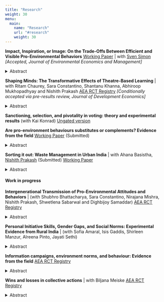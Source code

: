 ```yaml
---
title: "Research"
weight: 30
menu:
  main:
    name: "Research"
    url: "#research"
    weight: 30
---
```




**Impact, Inspiration, or Image: On the Trade-Offs Between Efficient and Visible Pro-Environmental Behaviors**
[Working Paper](https://papers.ssrn.com/sol3/papers.cfm?abstract_id=4672097) | with [Sven Simon](https://www.tax.mpg.de/en/public_economics/public_economics_people/sven_arne_simon.html) 
*[Accepted, Journal of Environmental Economics and Management]*
<details>
<summary>Abstract</summary>
Today's environmental challenges prompt individuals to take personal actions, though motivations vary. This paper presents causal evidence of a trade-off between two motivations behind pro-environmental behaviors (PEBs): maximizing environmental impact or being seen as green. In an experiment on voluntary carbon offsetting, we first isolate each motivation and quantify their impact. We then investigate whether individuals deliberately trade-off impact for the visibility of their actions, and why they do so. Our results show that while individuals respond to salient differences in efficiency and visibility, visible PEBs crowd out efficient alternatives, indicating a preference for being seen as green over actual environmental impact. We disentangle two motivations driving this preference for visible actions: social image concerns and role model aspirations. Role model aspirations exert a stronger influence, leading individuals to choose visible PEBs over efficient ones more frequently.
</details>


**Shaping Minds: The Transformative Effects of Theatre-Based Learning** | with Ritam Chaurey, Sara Constantino, Shantanu Khanna, Abhiroop Mukhopadhyay and Nishith Prakash 
[AEA RCT Registry](https://www.socialscienceregistry.org/trials/14146)
*[Conditionally accepted via pre-results review, Journal of Development Economics]*
<details>
<summary>Abstract</summary>
Despite progress in addressing barriers to human capital in the last two decades, significant learning gaps persist. A new line of research suggests that holistic skills are associated with positive impacts on later life outcomes. However, there is little evidence supporting the effectiveness of existing traditional classroom-based instructional strategies in improving non-cognitive and socio-emotional skills. In this study, we conduct a randomized control trial in 96 schools in Uttarakhand, India to estimate the causal impacts of an experiential learning pedagogy in secondary schools. The curriculum consists of a total of 15 hours of arts and theater-based instruction delivered over 10 sessions during a six month period. We measure the impacts on range of socio-emotional skills, cognitive abilities, and learning outcomes.   
</details>

**Sanctioning, selection, and pivotality in voting: theory and experimental results**
(with Kai Konrad) [Ungated version](https://link.springer.com/article/10.1007/s10602-019-09284-4)


**Are pro-environment behaviours substitutes or complements? Evidence from the field** 
[Working Paper](https://papers.ssrn.com/sol3/papers.cfm?abstract_id=3799970) (Submitted)
<details>
<summary>Abstract</summary>
This paper uses a ﬁeld experiment among adolescents in India to study how an intervention to increase one pro-environment activity (namely, recycling single-use plastic carry bags), spills over to other pro-environment activities. The paper shows using lab and ﬁeld experiments combined with survey data that (i) providing information on the need to recycle does not change recycling levels, whereas (ii) providing incentives along with the information, leads to higher recycling. There is a positive spillover from the incentive treatment to other pro-environment activities. This positive spillover is observed among subjects who respond to the incentives and increase recycling. Notably, the positive spillover is also observed among those in this treatment who do not respond to the incentives and do not change recycling behaviour. This suggests complementarities among pro-environment behaviours and that interventions may have unaccounted positive effects on non-target environment behaviours.
</details>



**Sorting it out: Waste Management in Urban India** | with Ahana Basistha, [Nishith Prakash](https://nishithprakash.com/) (Submitted)
[Working Paper](https://repec.iza.org/dp17508.pdf)
<details>
<summary>Abstract</summary>
Urban waste management challenges pose significant health and economic consequences. Although source-level waste segregation offers a promising solution, its success depends on household participation. Through a randomized controlled trial in the capital city of Bihar, India, we evaluate how light-touch messaging interventions influence household waste management practices. Our results reveal a stark behavioral disconnect: while interventions increased financial contributions to waste segregation initiatives by 9.6 - 11.7 per cent compared to the control group, they failed to improve actual waste segregation practices. This gap between financial support and behavioral change highlights the complexity of promoting sustainable waste management practices in urban households.
</details>

#### Work in progress

**Intergenerational Transmission of Pro-Environmental Attitudes and Behaviors** | (with Shubhro Bhattacharya, Sara Constantino, Nirajana Mishra, Nishith Prakash, Shwetlena Sabarwal and  Dighbijoy Samaddar)
[AEA RCT Registry](https://doi.org/10.1257/rct.13240-1.0)
<details>
<summary>Abstract</summary>
This study examines the effect of educational interventions on improving pro-environmental attitudes and behaviours within family units in Patna, Bihar. We implement a Randomized Controlled Trial across 4,000 households to analyze the ``spillover'' effects between children and their parents. We employ four treatment arms: Student-Only, Parent-Only, Combined Student and Parent, and a Control Group, to evaluate the impact of a custom-designed pro-environmental curriculum on both direct recipients and their household counterparts.
</details>

**Personal Initiative Skills, Gender Gaps, and Social Norms: Experimental Evidence from Rural India** | (with Sofia Amaral, Isis Gaddis, Shirleen Manzur, Alreena Pinto, Jayati Sethi)
<details>
<summary>Abstract</summary>
This paper studies whether strengthening entrepreneurial soft skills improves firm outcomes and shifts intra-household dynamics and social norms among rural entrepreneurs in the South Indian state of Tamil Nadu. We implement a gender-stratified randomized controlled trial with 2,558 entrepreneurs, evaluating a Personal Initiative (PI) training program. The intervention aims to enhance non-cognitive skills such as grit, planning, and communication. We pre-specify outcomes spanning business practices, profitability, credit access, intra-household decision-making, and gender norms. To explore mechanisms, we develop a novel social norms survey and conduct a couples’ behavioral game to measure spousal bargaining. Our design allows us to test whether improvements in personal initiative affect not just firm outcomes, but also the social and household constraints that limit women’s entrepreneurship.
</details>

**Information campaigns, environment norms, and behaviour: Evidence from the field** 
[AEA RCT Registry](https://www.socialscienceregistry.org/trials/7439) 
<details>
<summary>Abstract</summary>
Information campaigns that aim to encourage pro-environment activities are a widely popular policy instrument. In addition to closing the information gap related to target behaviours, such interventions can potentially change the beliefs that individuals hold about the appropriateness of these behaviours. This is particularly likely in the context of environment behaviours because of the normative nature of interventions, where a ‘correct’ behaviour is often encouraged. We look at whether individuals respond to information campaigns in the environmental domain because of their informational value or because they expect the campaign to change the social norm around these behaviours, and want to adhere to these new norms. We aim to separately identify these two channels through a ﬁeld experiment.
</details>

**Wins and losses in collective actions** | with Biljana Meiske 
[AEA RCT Registry](https://www.socialscienceregistry.org/trials/7474) 
<details>
<summary>Abstract</summary>
Global warming, deforestation, destruction of wildlife, etc., all represent problems which require coordination on a global level to be successfully resolved. At the same time, they also have their representation on a smaller scale (e.g. on a local level). We study, using a field experiment, whether the experience of participation in a small-scale collective action affects the willingness to contribute in a related but larger collective action. Particularly, we are interested in the motivational and demotivational effects of having achieved a "small win" or having failed to do so, on scaling-up the collective effort, and the relative magnitude of these effects. Furthermore, we investigate whether success (failure) in the smaller scale collective action has heterogeneous effects on participants with different initial propensity to contribute.
</details>





